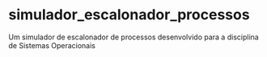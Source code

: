 # simulador_escalonador_processos
Um simulador de escalonador de processos desenvolvido para a disciplina de Sistemas Operacionais
